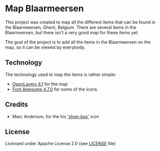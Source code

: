 # Map Blaarmeersen

This project was created to map all the different items that can be found in the Blaarmeersen, Ghent, Belgium.
There are several items in the Blaarmeersen, but there isn't a very good map for these items yet.

The goal of the project is to add all the items in the Blaarmeersen on the map, so it can be viewed by everybody.

## Technology

The technology used to map the items is rather simple:

* [OpenLayers 4.1](https://github.com/openlayers/openlayers/releases/tag/v4.1.0) for the map
* [Font Awesome 4.7.0](http://fontawesome.io) for some of the icons

## Credits

* Marc Anderson, for the his ['shoe-box'](https://thenounproject.com/term/shoe-box/20246/) icon

## License

Licensed under Apache License 2.0 (see [LICENSE](LICENSE) file)
